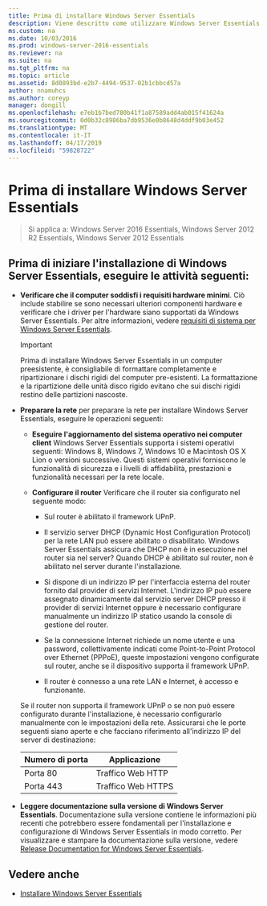 ```yaml
---
title: Prima di installare Windows Server Essentials
description: Viene descritto come utilizzare Windows Server Essentials
ms.custom: na
ms.date: 10/03/2016
ms.prod: windows-server-2016-essentials
ms.reviewer: na
ms.suite: na
ms.tgt_pltfrm: na
ms.topic: article
ms.assetid: 8d0893bd-e2b7-4494-9537-02b1cbbcd57a
author: nnamuhcs
ms.author: coreyp
manager: dongill
ms.openlocfilehash: e7eb1b7bed780b41f1a87589add4ab015f41624a
ms.sourcegitcommit: 0d0b32c8986ba7db9536e0b8648d4ddf9b03e452
ms.translationtype: MT
ms.contentlocale: it-IT
ms.lasthandoff: 04/17/2019
ms.locfileid: "59828722"
---
```

# <a name="before-you-install-windows-server-essentials"></a>Prima di installare Windows Server Essentials

>Si applica a: Windows Server 2016 Essentials, Windows Server 2012 R2 Essentials, Windows Server 2012 Essentials

##  <a name="BKMK_BeforeYouBegin"></a> Prima di iniziare l'installazione di Windows Server Essentials, eseguire le attività seguenti:  

-   **Verificare che il computer soddisfi i requisiti hardware minimi**. Ciò include stabilire se sono necessari ulteriori componenti hardware e verificare che i driver per l'hardware siano supportati da Windows Server Essentials. Per altre informazioni, vedere [requisiti di sistema per Windows Server Essentials](../get-started/system-requirements.md).   

  
    > [!IMPORTANT]
    >  Prima di installare Windows Server Essentials in un computer preesistente, è consigliabile di formattare completamente e ripartizionare i dischi rigidi del computer pre-esistenti. La formattazione e la ripartizione delle unità disco rigido evitano che sui dischi rigidi restino delle partizioni nascoste.  
  
-   **Preparare la rete** per preparare la rete per installare Windows Server Essentials, eseguire le operazioni seguenti:  
    
  
    -   **Eseguire l'aggiornamento del sistema operativo nei computer client** Windows Server Essentials supporta i sistemi operativi seguenti:  Windows 8, Windows 7, Windows 10 e Macintosh OS X Lion o versioni successive. Questi sistemi operativi forniscono le funzionalità di sicurezza e i livelli di affidabilità, prestazioni e funzionalità necessari per la rete locale.  
  
    -   **Configurare il router** Verificare che il router sia configurato nel seguente modo:  
  
        -   Sul router è abilitato il framework UPnP.  
  
        -   Il servizio server DHCP (Dynamic Host Configuration Protocol) per la rete LAN può essere abilitato o disabilitato.  Windows Server Essentials assicura che DHCP non è in esecuzione nel router sia nel server? Quando DHCP è abilitato sul router, non è abilitato nel server durante l'installazione.  
  
        -   Si dispone di un indirizzo IP per l'interfaccia esterna del router fornito dal provider di servizi Internet. L'indirizzo IP può essere assegnato dinamicamente dal servizio server DHCP presso il provider di servizi Internet oppure è necessario configurare manualmente un indirizzo IP statico usando la console di gestione del router.  
  
        -   Se la connessione Internet richiede un nome utente e una password, collettivamente indicati come Point-to-Point Protocol over Ethernet (PPPoE), queste impostazioni vengono configurate sul router, anche se il dispositivo supporta il framework UPnP.  
  
        -   Il router è connesso a una rete LAN e Internet, è accesso e funzionante.  
  
     Se il router non supporta il framework UPnP o se non può essere configurato durante l'installazione, è necessario configurarlo manualmente con le impostazioni della rete. Assicurarsi che le porte seguenti siano aperte e che facciano riferimento all'indirizzo IP del server di destinazione:  
  
    |Numero di porta|Applicazione|  
    |-----------------|-----------------|  
    |Porta 80|Traffico Web HTTP|  
    |Porta 443|Traffico Web HTTPS|  
  

-   **Leggere documentazione sulla versione di Windows Server Essentials**. Documentazione sulla versione contiene le informazioni più recenti che potrebbero essere fondamentali per l'installazione e configurazione di Windows Server Essentials in modo corretto. Per visualizzare e stampare la documentazione sulla versione, vedere [Release Documentation for Windows Server Essentials](../get-started/release-notes.md).  
  
## <a name="see-also"></a>Vedere anche  
  
-   [Installare Windows Server Essentials](Install-Windows-Server-Essentials.md)

